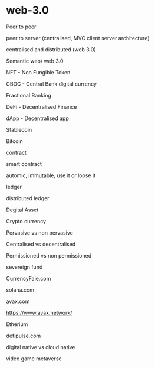 # web-3.0

Peer to peer

peer to server (centralised, MVC client server architecture)

centralised and distributed (web 3.0)

Semantic web/ web 3.0

NFT - Non Fungible Token

CBDC - Central Bank digital currency

Fractional Banking 

DeFi - Decentralised Finance

dApp - Decentralised app

Stablecoin

Bitcoin


contract

smart contract

automic, immutable, use it or loose it 

ledger

distributed ledger

Degital Asset 

Crypto currency

Pervasive vs non pervasive 

Centralised vs decentralised 

Permissioned vs non permissioned 

severeign fund



CurrencyFaie.com

solana.com

avax.com

https://www.avax.network/

Etherium

defipulse.com


digital native vs cloud native

video game metaverse 


